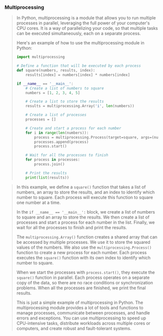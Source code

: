 ### Multiprocessing

> In Python, multiprocessing is a module that allows you to run multiple processes in parallel, leveraging the full power of your computer's CPU cores. It is a way of parallelizing your code, so that multiple tasks can be executed simultaneously, each on a separate process.
>
> Here's an example of how to use the multiprocessing module in Python:
>
> ```python
> import multiprocessing
>
> # Define a function that will be executed by each process
> def square(numbers, results, index):
>     results[index] = numbers[index] * numbers[index]
>
> if __name__ == '__main__':
>     # Create a list of numbers to square
>     numbers = [1, 2, 3, 4, 5]
>
>     # Create a list to store the results
>     results = multiprocessing.Array('i', len(numbers))
>
>     # Create a list of processes
>     processes = []
>
>     # Create and start a process for each number
>     for i in range(len(numbers)):
>         process = multiprocessing.Process(target=square, args=(numbers, results, i))
>         processes.append(process)
>         process.start()
>
>     # Wait for all the processes to finish
>     for process in processes:
>         process.join()
>
>     # Print the results
>     print(list(results))
> ```

> In this example, we define a `square()` function that takes a  list of numbers, an array to store the results, and an index to identify which number to square. Each process will execute this function  to square one number at a time.
>
> In the `if __name__ == '__main__':` block, we create a list of numbers to square and an array to store the results. We then create a  list of processes and start a process for each number in the list. Finally, we wait for all the processes to finish and print the results.
>
> The `multiprocessing.Array()` function creates a shared array  that can be accessed by multiple processes. We use it to store the squared values of the numbers. We also use the `multiprocessing.Process()` function to create a new process for each number. Each process executes the `square()` function with its own index to identify which number to square.
>
> When we start the processes with `process.start()`, they execute the `square()`  function in parallel. Each process operates on a separate copy of the data, so there are no race conditions or synchronization problems. When all the processes are finished, we print the final results.
>
> This is just a simple example of multiprocessing in Python. The multiprocessing module provides a lot of tools and functions to manage processes, communicate between processes, and handle errors and exceptions. You can use multiprocessing to speed up CPU-intensive tasks, distribute workloads across multiple cores or computers, and create robust and fault-tolerant systems.
>
